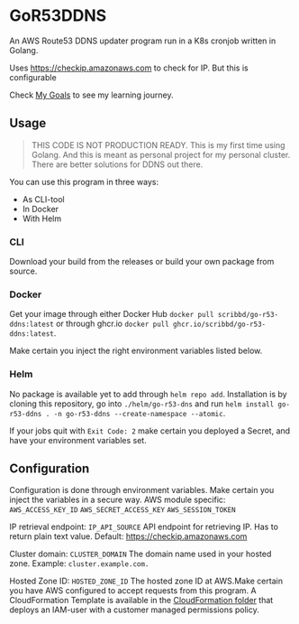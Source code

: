 # GoR53DDNS
An AWS Route53 DDNS updater program run in a K8s cronjob written in Golang.

Uses https://checkip.amazonaws.com to check for IP. But this is configurable

Check [My Goals](./GOALS.md) to see my learning journey.

## Usage
> THIS CODE IS NOT PRODUCTION READY. 
> This is my first time using Golang. And this is meant as personal project for my personal cluster. There are better solutions for DDNS out there.

You can use this program in three ways:
- As CLI-tool
- In Docker
- With Helm

### CLI
Download your build from the releases or build your own package from source.

### Docker
Get your image through either Docker Hub `docker pull scribbd/go-r53-ddns:latest` or through ghcr.io `docker pull ghcr.io/scribbd/go-r53-ddns:latest`.

Make certain you inject the right environment variables listed below.

### Helm
No package is available yet to add through `helm repo add`. Installation is by cloning this repository, go into `./helm/go-r53-dns` and run `helm install go-r53-ddns . -n go-r53-ddns --create-namespace --atomic`.

If your jobs quit with `Exit Code: 2` make certain you deployed a Secret, and have your environment variables set.

## Configuration
Configuration is done through environment variables. Make certain you inject the variables in a secure way.
AWS module specific:
`AWS_ACCESS_KEY_ID`
`AWS_SECRET_ACCESS_KEY`
`AWS_SESSION_TOKEN`

IP retrieval endpoint:
`IP_API_SOURCE` API endpoint for retrieving IP. Has to return plain text value. Default: https://checkip.amazonaws.com

Cluster domain:
`CLUSTER_DOMAIN` The domain name used in your hosted zone. Example: `cluster.example.com.`

Hosted Zone ID:
`HOSTED_ZONE_ID` The hosted zone ID at AWS.Make certain you have AWS configured to accept requests from this program. A CloudFormation Template is available in the [CloudFormation folder](./cloudformation/) that deploys an IAM-user with a customer managed permissions policy.